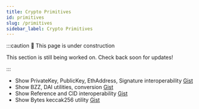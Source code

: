 ```yaml
---
title: Crypto Primitives
id: primitives
slug: /primitives
sidebar_label: Crypto Primitives
---
```


:::caution 🚧 This page is under construction

This section is still being worked on. Check back soon for updates!

:::


* Show PrivateKey, PublicKey, EthAddress, Signature interoperability [Gist](https://gist.github.com/Cafe137/995982937b1edb0680fb0a66fc4bbace)
* Show BZZ, DAI utilities, conversion [Gist](https://gist.github.com/Cafe137/a7e67156c50fed8845cd5f3c035acbbb)
* Show Reference and CID interoperability [Gist](https://gist.github.com/Cafe137/4b8114e0bb931e843a7d983008700196)
* Show Bytes keccak256 utility [Gist](https://gist.github.com/Cafe137/425fc467fe3326b0efd9b37f79468c11)
